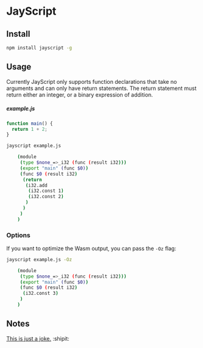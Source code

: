 # JayScript

## Install

```bash
npm install jayscript -g
```

## Usage

Currently JayScript only supports function declarations that take no arguments and can only have return statements. The return statement must return either an integer, or a binary expression of addition.

##### example.js
```js
function main() {
  return 1 + 2;
}
```

```bash
jayscript example.js

    (module
     (type $none_=>_i32 (func (result i32)))
     (export "main" (func $0))
     (func $0 (result i32)
      (return
       (i32.add
        (i32.const 1)
        (i32.const 2)
       )
      )
     )
    )

```

### Options

If you want to optimize the Wasm output, you can pass the `-Oz` flag:

```bash
jayscript example.js -Oz

    (module
     (type $none_=>_i32 (func (result i32)))
     (export "main" (func $0))
     (func $0 (result i32)
      (i32.const 3)
     )
    )
```

## Notes

[This is just a joke.](https://twitter.com/_jayphelps/status/1296980153294368773) :shipit:
